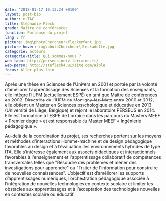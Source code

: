 ```yaml
---
date: '2018-01-17 10:13:24 +0100'
layout: post-bio
author: e-TAC
title: Stéphanie Fleck
grade: Maître de conférences
fonction: Porteuse du projet
lang : fr
picture: img\photoChercheur\fleckenfant.jpg
picture-hover: img\photoChercheur\fleckadulte.jpg
categorie: acteurs
categorie-title: Qui sommes-nous ?
web-labo: http://perseus.univ-lorraine.fr/
web-perso: http://stefleck4.wixsite.com/aible
focus: Aller plus loin
---
```



Après une thèse en Sciences de l’Univers en 2001 et portée par la volonté d’améliorer l’apprentissage des Sciences et la formation des enseignants, elle intègre l’IUFM (actuellement ESPÉ) en tant que Maître de conférences en 2002. Directrice de l’IUFM de Montigny-lès-Metz entre 2006 et 2012, elle obtient un Master en Sciences psychologique et éducative en 2013 (Université de Liège, Belgique) et rejoint le laboratoire PERSEUS en 2014. Elle est formatrice à l’ESPÉ de Lorraine dans les parcours du Masters MEEF « Premier degré » et est responsable du Master MEEF « Ingénierie pédagogique ».  


Au-delà de la coordination du projet, ses recherches portent sur les moyens et méthodes d'interactions Homme-machine et de design pédagogique favorables au design et à l’évaluation des environnements hybrides de type ITA. Elle s’intéresse également aux aspects didactiques et interactionnels favorables à l'enseignement et l'apprentissage collaboratif de compétences transversales telles que "Résoudre des problèmes et mener des investigations pour apprendre" ou "Traiter de l'information pour construire de nouvelles connaissances". 
L’objectif est d’améliorer les supports d’apprentissages numériques, l’orchestration pédagogique associée à l’intégration de nouvelles technologies en contexte scolaire et limiter les obstacles aux apprentissages et à l’acceptation des technologies nouvelles en contextes scolaire ou éducatif.  



